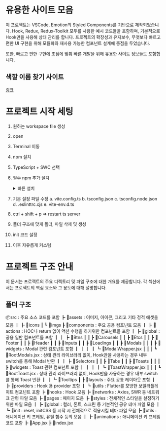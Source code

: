 # 유용한 사이트 모음

이 프로젝트는 VSCode, Emotion의 Styled Components를 기반으로 제작되었습니다.
Hook, Redux, Redux-Toolkit 모두를 사용한 예시 코드들을 포함하며, 기본적으로 Hook만을 사용해 상태 관리를 합니다.
프로젝트의 확장성과 유지보수, 무엇보다 빠르고 편한 UI 구현을 위해 모듈화와 재사용 가능한 컴포넌트 설계에 중점을 두었습니다.

또한, 빠르고 편한 구현에 초점에 맞춰 빠른 개발을 위해 유용한 사이트 정보들도 포함합니다.

## 색깔 이름 찾기 사이트

[링크](https://www.color-name.com/)

# 프로젝트 시작 세팅

1. 원하는 workspace file 생성
2. open
3. Terminal 이동
4. npm 설치
5. TypeScript + SWC 선택
6. 필수 npm 추가 설치
    <details>
    <summary>빠른 설치</summary>

    ```
    (Essential)
    npm create vite@latest ./
    npm i vite-plugin-svgr vite-tsconfig-paths @emotion/styled @emotion/react
    (Option)
    npm i react-router-dom
    npm i react-redux @reduxjs/toolkit
    npm i react-responsive
    (ETC)
    뭔가 npm이 말썽을 부리는 것 같다면
    npm cache clean --force 실행 후
    npm install
    설치 에러 발생 시, --force 붙여서 재설치
    ```

    </details>
7. 기본 설정 파일 수정
  a. vite.config.ts
  b. tsconfig.json
  c. tsconfig.node.json
  d. .eslinttrc.cjs
  e. vite-env.d.ts
8. ctrl + shift + p ⇒ restart ts server
9. 폴더 구조에 맞게 폴더, 파일 삭제 및 생성
10. init 코드 설정
11. 이후 자유롭게 커스텀

# 프로젝트 구조 안내
이 문서는 프로젝트의 주요 디렉토리 및 파일 구조에 대한 개요를 제공합니다.
각 섹션에서는 프로젝트의 핵심 요소와 그 용도에 대해 설명합니다.

## 폴더 구조
📦src : 주요 소스 코드를 포함
┣ 📂assets : 이미지, 아이콘, 그리고 기타 정적 에셋을 모음
┃ ┣ 📂icons
┃ ┗ 📂imgs
┣ 📂components : 주요 공용 컴포넌트 모음
┃ ┣ 📂actions : HOC나 return 없이 액션 수행을 하기위한 컴포넌트들 포함
┃ ┣ 📂global : 공용 일반 컴포넌트들 포함
┃ ┃ ┣ 📂Btns
┃ ┃ ┣ 📂Carousels
┃ ┃ ┣ 📂Etcs
┃ ┃ ┣ 📂Footer
┃ ┃ ┣ 📂Header
┃ ┃ ┣ 📂Inputs
┃ ┃ ┣ 📂Loadings
┃ ┃ ┣ 📂Modals
┃ ┃ ┃ ┣ 📂widgets : Modal 관련 컴포넌트 포함
┃ ┃ ┃ ┃ ┗ 📜ModalWrapper.jsx
┃ ┃ ┃ ┗ 📜RootModals.jsx : 상태 관리 라이브러리 없이, Hook만을 사용하는 경우 내부 switch를 통해 Modal 반환
┃ ┃ ┣ 📂Selectors
┃ ┃ ┣ 📂Tabs
┃ ┃ ┣ 📂Toasts
┃ ┃ ┃ ┣ 📂widgets : Toast 관련 컴포넌트 포함
┃ ┃ ┃ ┃ ┗ 📜ToastWrapper.jsx
┃ ┃ ┃ ┗ 📜RootToast.jsx : 상태 관리 라이브러리 없이, Hook만을 사용하는 경우 내부 switch를 통해 Toast 반환
┃ ┃ ┗ 📂Tooltips
┃ ┣ 📂layouts : 주요 공통 레이아웃 포함
┃ ┣ 📂providers : Hook 용 provider 포함
┃ ┗ 📂utils : Flutter를 모방한 보일러플레이트 컴포넌트 포함
┣ 📂hooks : Hook 모음
┣ 📂networks : Axios, SWR 등 네트워크 관련 파일 모음
┣ 📂pages : 페이지 모음
┣ 📂styles : 전체적인 스타일을 설정하기 위한 파일 모음
┃ ┣ 📂global : 컬러, 폰트, 스크린 등 기본적인 공유 테마 파일 모음
┃ ┗ 📂init : reset, initCSS 등 시작 시 전체적으로 적용시킬 테마 파일 모음
┣ 📂utils : 애니메이션 키 프레임, 유틸 함수 등의 모음
┃ ┣ 📂animations : 애니메이션 키 프레임 코드 포함
┣ 📜App.jsx
┣ 📜index.jsx
```